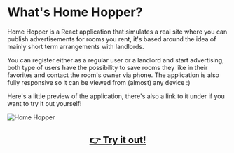 # What's Home Hopper?

Home Hopper is a React application that simulates a real site where you can publish advertisements for rooms you rent, it's based around the idea of mainly short term arrangements with landlords. 

You can register either as a regular user or a landlord and start advertising, both type of users have the possibility to save rooms they like in their favorites and contact the room's owner via phone. The application is also fully responsive so it can be viewed from (almost) any device :)

Here's a little preview of the application, there's also a link to it under if you want to try it out yourself!

![Home Hopper](https://user-images.githubusercontent.com/80700338/151593928-4461d44f-d902-4607-acbb-3b1e22f66e75.gif)

## <p align="center"><a href="https://home-hopper.herokuapp.com/">👉 Try it out!</a></p>




